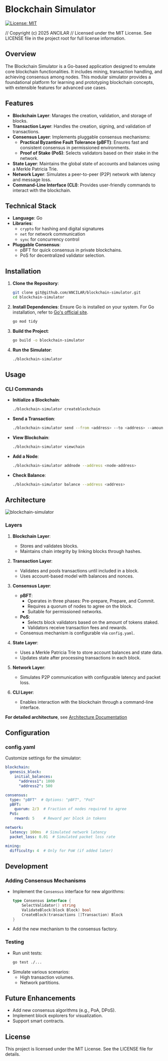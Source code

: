 # Blockchain Simulator

[![License: MIT](https://img.shields.io/badge/License-MIT-yellow.svg)](https://opensource.org/licenses/MIT)

// Copyright (c) 2025 ANCILAR
// Licensed under the MIT License. See LICENSE file in the project root for full license information.

## Overview
The Blockchain Simulator is a Go-based application designed to emulate core blockchain functionalities. It includes mining, transaction handling, and achieving consensus among nodes. This modular simulator provides a foundational platform for learning and prototyping blockchain concepts, with extensible features for advanced use cases.

## Features
- **Blockchain Layer**: Manages the creation, validation, and storage of blocks.
- **Transaction Layer**: Handles the creation, signing, and validation of transactions.
- **Consensus Layer**: Implements pluggable consensus mechanisms: 
  - **Practical Byzantine Fault Tolerance (pBFT)**: Ensures fast and consistent consensus in permissioned environments.
  - **Proof of Stake (PoS)**: Selects validators based on their stake in the network.
- **State Layer**: Maintains the global state of accounts and balances using a Merkle Patricia Trie.
- **Network Layer**: Simulates a peer-to-peer (P2P) network with latency and message loss.
- **Command-Line Interface (CLI)**: Provides user-friendly commands to interact with the blockchain.

## Technical Stack
- **Language**: Go
- **Libraries**:
  - `crypto` for hashing and digital signatures
  - `net` for network communication
  - `sync` for concurrency control
- **Pluggable Consensus**:
  - pBFT for quick consensus in private blockchains.
  - PoS for decentralized validator selection.

## Installation

1. **Clone the Repository**:
   ```bash
   git clone git@github.com/ANCILAR/blockchain-simulator.git
   cd blockchain-simulator
   ```

2. **Install Dependencies**:
   Ensure Go is installed on your system. For Go installation, refer to [Go's official site](https://golang.org/dl/).
   ```bash
   go mod tidy
   ```

3. **Build the Project**:
   ```bash
   go build -o blockchain-simulator
   ```

4. **Run the Simulator**:
   ```bash
   ./blockchain-simulator
   ```

## Usage

### CLI Commands
- **Initialize a Blockchain**:
  ```bash
  ./blockchain-simulator createblockchain
  ```
- **Send a Transaction**:
  ```bash
  ./blockchain-simulator send --from <address> --to <address> --amount <value>
  ```
- **View Blockchain**:
  ```bash
  ./blockchain-simulator viewchain
  ```
- **Add a Node**:
  ```bash
  ./blockchain-simulator addnode --address <node-address>
  ```
- **Check Balance**:
  ```bash
  ./blockchain-simulator balance --address <address>
  ```

## Architecture

![blockchain-simulator](https://github.com/user-attachments/assets/a03f08f3-d52d-41e2-a31c-19406341706d)

### Layers
1. **Blockchain Layer**:
   - Stores and validates blocks.
   - Maintains chain integrity by linking blocks through hashes.

2. **Transaction Layer**:
   - Validates and pools transactions until included in a block.
   - Uses account-based model with balances and nonces.

3. **Consensus Layer**:
   - **pBFT**:
     - Operates in three phases: Pre-prepare, Prepare, and Commit.
     - Requires a quorum of nodes to agree on the block.
     - Suitable for permissioned networks.
   - **PoS**:
     - Selects block validators based on the amount of tokens staked.
     - Validators receive transaction fees and rewards.
   - Consensus mechanism is configurable via `config.yaml`.

4. **State Layer**:
   - Uses a Merkle Patricia Trie to store account balances and state data.
   - Updates state after processing transactions in each block.

5. **Network Layer**:
   - Simulates P2P communication with configurable latency and packet loss.

6. **CLI Layer**:
   - Enables interaction with the blockchain through a command-line interface.

**For detailed architecture**, see [Architecture Documentation](https://www.notion.so/Blockchain-Simulator-Architecture-Detailed-Layer-by-Layer-Explanation-1a75a32c345980bc90cdf49e4945a5ba?showMoveTo=true&saveParent=true)
## Configuration

### config.yaml
Customize settings for the simulator:
```yaml
blockchain:
  genesis_block:
    initial_balances:
      "address1": 1000
      "address2": 500

consensus:
  type: "pBFT"  # Options: "pBFT", "PoS"
  pBFT:
    quorum: 2/3  # Fraction of nodes required to agree
  PoS:
    reward: 5    # Reward per block in tokens

network:
  latency: 100ms  # Simulated network latency
  packet_loss: 0.01  # Simulated packet loss rate

mining:
  difficulty: 4  # Only for PoW (if added later)
```

## Development

### Adding Consensus Mechanisms
- Implement the `Consensus` interface for new algorithms:
  ```go
  type Consensus interface {
      SelectValidator() string
      ValidateBlock(block Block) bool
      CreateBlock(transactions []Transaction) Block
  }
  ```
- Add the new mechanism to the consensus factory.

### Testing
- Run unit tests:
  ```bash
  go test ./...
  ```
- Simulate various scenarios:
  - High transaction volumes.
  - Network partitions.

## Future Enhancements
- Add new consensus algorithms (e.g., PoA, DPoS).
- Implement block explorers for visualization.
- Support smart contracts.

## License
This project is licensed under the MIT License. See the LICENSE file for details.
